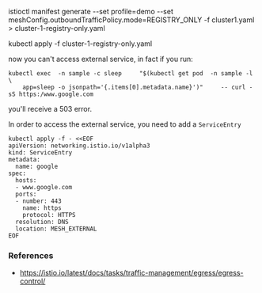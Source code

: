  istioctl manifest generate --set profile=demo --set meshConfig.outboundTrafficPolicy.mode=REGISTRY_ONLY  -f cluster1.yaml > cluster-1-registry-only.yaml


 kubectl apply -f cluster-1-registry-only.yaml


now you can't access external service, in fact if you run:

```
kubectl exec  -n sample -c sleep     "$(kubectl get pod  -n sample -l \
    app=sleep -o jsonpath='{.items[0].metadata.name}')"     -- curl -sS https:/www.google.com
```

you'll receive a 503 error.

In order to access the external service, you need to add a `ServiceEntry`


```
kubectl apply -f - <<EOF
apiVersion: networking.istio.io/v1alpha3
kind: ServiceEntry
metadata:
  name: google
spec:
  hosts:
  - www.google.com
  ports:
  - number: 443
    name: https
    protocol: HTTPS
  resolution: DNS
  location: MESH_EXTERNAL
EOF
```

### References

- https://istio.io/latest/docs/tasks/traffic-management/egress/egress-control/

